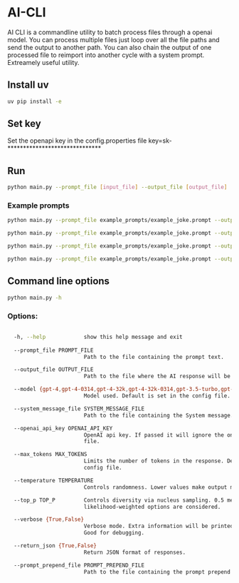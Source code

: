 
# AI-CLI
AI CLI is a commandline utility to batch process files through a openai model. You can process multiple files just loop over all the file paths and send the output to another path. You can also chain the output of one processed file to reimport into another cycle with a system prompt. Extreamely useful utility.

## Install uv 

```bash
uv pip install -e
```

## Set key

Set the openapi key in the config.properties file
key=sk-******************************

## Run 

```bash
python main.py --prompt_file [input_file] --output_file [output_file] 
```

### Example prompts

```bash
python main.py --prompt_file example_prompts/example_joke.prompt --output_file  example_output/example_output.txt  --verbose=True
```

```bash
python main.py --prompt_file example_prompts/example_joke.prompt --output_file  example_output/example_output.txt --system_message_file example_system_messages/role_comedian.prompt --verbose=True
```

```bash
python main.py --prompt_file example_prompts/example_joke.prompt --output_file  example_output/example_output.txt --system_message_file example_system_messages/role_comedian.prompt --verbose=True --openai_api_key sk-000000000000000000
```

```bash
python main.py --prompt_file example_prompts/example_joke.prompt --output_file  example_output/example_output.txt  --openai_api_key sk-000000000000000000
```

## Command line options
```bash
python main.py -h
```

### Options:
```bash

  -h, --help            show this help message and exit
  
  --prompt_file PROMPT_FILE
                        Path to the file containing the prompt text.

  --output_file OUTPUT_FILE
                        Path to the file where the AI response will be saved.

  --model {gpt-4,gpt-4-0314,gpt-4-32k,gpt-4-32k-0314,gpt-3.5-turbo,gpt-3.5-turbo-0301,text-davinci-003,code-davinci-002,text-davinci-001,text-curie-001,text-babbage-001,text-ada-001}  
                        Model used. Default is set in the config file.

  --system_message_file SYSTEM_MESSAGE_FILE
                        Path to the file containing the System message.

  --openai_api_key OPENAI_API_KEY
                        OpenAI api key. If passed it will ignore the one in the config      
                        file.

  --max_tokens MAX_TOKENS
                        Limits the number of tokens in the response. Default is set in the  
                        config file.

  --temperature TEMPERATURE
                        Controls randomness. Lower values make output more deterministic. 

  --top_p TOP_P         Controls diversity via nucleus sampling. 0.5 means half of all      
                        likelihood-weighted options are considered.

  --verbose {True,False}
                        Verbose mode. Extra information will be printed to the console.     
                        Good for debugging.

  --return_json {True,False}
                        Return JSON format of responses.

  --prompt_prepend_file PROMPT_PREPEND_FILE
                        Path to the file containing the prompt prepend text.
```

